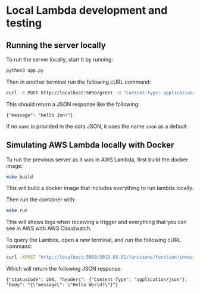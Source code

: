 # Local Lambda development and testing

## Running the server locally

To run the server locally, start it by running:

```bash
python3 app.py
```

Then in another terminal run the following cURL command:

```bash
curl -X POST http://localhost:5050/greet -H "Content-type: application/json" -d "{\"name\":\"Jon\"}"
```

This should return a JSON response like the following:

```text
{"message": "Hello Jon!"}
```

If no `name` is provided in the data JSON, it uses the name `anon` as a default.

## Simulating AWS Lambda locally with Docker

Tu run the previous server as it was in AWS Lambda, first build the docker image:

```bash
make build
```

This will build a docker image that includes everything to run lambda locally.

Then run the container with:

```bash
make run
```

This will shows logs when receiving a trigger and everything that you can see in AWS with AWS Cloudwatch.

To query the Lambda, open a new terminal, and run the following cURL command:

```bash
curl -XPOST "http://localhost:5050/2015-03-31/functions/function/invocations" -d '{}'
```

Which will return the following JSON response:

```text
{"statusCode": 200, "headers": {"Content-Type": "application/json"}, "body": "{\"message\": \"Hello World!\"}"}
```
